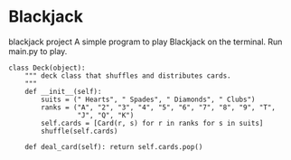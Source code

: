# Blackjack
blackjack project
A simple program to play Blackjack on the terminal. Run main.py to play.

```
class Deck(object):
    """ deck class that shuffles and distributes cards.
    """
    def __init__(self):
        suits = (" Hearts", " Spades", " Diamonds", " Clubs")
        ranks = ("A", "2", "3", "4", "5", "6", "7", "8", "9", "T",
                 "J", "Q", "K")
        self.cards = [Card(r, s) for r in ranks for s in suits]
        shuffle(self.cards)

    def deal_card(self): return self.cards.pop()
```
